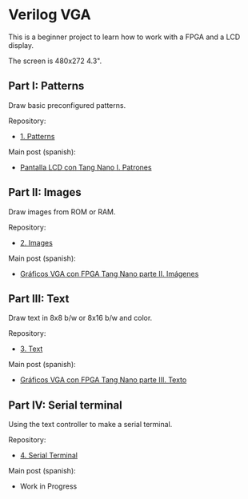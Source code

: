 # Verilog VGA

This is a beginner project to learn how to work with a FPGA and a LCD display.

The screen is 480x272 4.3".

## Part I: Patterns

Draw basic preconfigured patterns.

Repository:

- [1. Patterns](1-patterns)

Main post (spanish):

- [Pantalla LCD con Tang Nano I. Patrones](https://www.electronicayciencia.com/2021/11/lcd_tang_nano_I_patrones.html)


## Part II: Images

Draw images from ROM or RAM.

Repository:

- [2. Images](2-image)

Main post (spanish):

- [Gráficos VGA con FPGA Tang Nano parte II. Imágenes](https://www.electronicayciencia.com/2021/12/lcd_tang_nano_II_imagenes.html)


## Part III: Text

Draw text in 8x8 b/w or 8x16 b/w and color.

Repository:

- [3. Text](3-text)

Main post (spanish):

- [Gráficos VGA con FPGA Tang Nano parte III. Texto](https://www.electronicayciencia.com/2023/11/lcd_tang_nano_III_texto.html)


## Part IV: Serial terminal

Using the text controller to make a serial terminal.

Repository:

- [4. Serial Terminal](4-serterm)

Main post (spanish):

- Work in Progress

